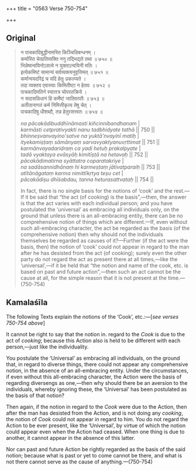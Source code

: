 +++
title = "0563 Verse 750-754"

+++
## Original 
>
> न पाचकादिबुद्धीनामस्ति किञ्चिन्निबन्धनम् ।  
> कर्मास्ति चेत्प्रतिव्यक्ति ननु तद्भिद्यते तथा ॥ ७५० ॥  
> भिन्नेष्वन्वयिनोऽसत्वे न युक्ताऽन्वयिनी मतिः ।  
> इत्येकमिष्टं सामान्यं सर्वव्यक्त्यनुवृत्तिमत् ॥ ७५१ ॥  
> कर्मान्वयदरिद्रं च यदि हेतुः प्रकल्प्यते ।  
> तदा व्यक्तय एवास्याः किमितीष्टा न हेतवः ॥ ७५२ ॥  
> पाचकादिमतिर्न स्यात्तत्र चोपरतक्रिये ।  
> न सदासन्निधानं हि कर्मेष्टं जातिवत्परैः ॥ ७५३ ॥  
> अतीतानागतं कर्म निमित्तीकृत्य तेषु चेत् ।  
> पाचकादिषु धीशब्दौ, तन्न हेतुरसत्त्वतः ॥ ७५४ ॥ 
>
> *na pācakādibuddhīnāmasti kiñcinnibandhanam* \|  
> *karmāsti cetprativyakti nanu tadbhidyate tathā* \|\| 750 \|\|  
> *bhinneṣvanvayino'satve na yuktā'nvayinī matiḥ* \|  
> *ityekamiṣṭaṃ sāmānyaṃ sarvavyaktyanuvṛttimat* \|\| 751 \|\|  
> *karmānvayadaridraṃ ca yadi hetuḥ prakalpyate* \|  
> *tadā vyaktaya evāsyāḥ kimitīṣṭā na hetavaḥ* \|\| 752 \|\|  
> *pācakādimatirna syāttatra coparatakriye* \|  
> *na sadāsannidhānaṃ hi karmeṣṭaṃ jātivatparaiḥ* \|\| 753 \|\|  
> *atītānāgataṃ karma nimittīkṛtya teṣu cet* \|  
> *pācakādiṣu dhīśabdau, tanna heturasattvataḥ* \|\| 754 \|\| 
>
> In fact, there is no single basis for the notions of ‘cook’ and the rest.—If it be said that “the act (of cooking) is the basis”,—then, the answer is that the act varies with each individual person; and you have postulated the ‘universal’ as embracing all individuals only, on the ground that unless there is an all-embracing entity, there can be no comprehensive notion of things which are different.—If, even without such all-embracing character, the act be regarded as the basis (of the comprehensive notion) then why should not the individuals themselves be regarded as causes of it?—Further (if the act were the basis, then) the notion of ‘cook’ could not appear in regard to the man after he has desisted from the act (of cooking); surely even the other party do not regard the act as present there at all times,—like the ‘universal’,—if it be held that “the notion and name of the cook, etc. is based on past and future action”,—then such an act cannot be the cause at all, for the simple reason that it is not present at the time.—(750-754)



## Kamalaśīla

The following Texts explain the notions of the ‘Cook’, etc.:—[*see verses 750-754 above*]

It cannot be right to say that the notion in. regard to the *Cook* is due to the act of *cooking*; because this Action also is held to be different with each person,—just like the individuality.

You postulate the ‘Universal’ as embracing all individuals, on the ground that, in regard to diverse things, there could not appear any comprehensive notion, in the absence of an all-embracing entity. Under the circumstances, if even without this all-embracing character, the Action were the basis of regarding diversengs as one,—then why should there be an aversion to the individuals, whereby ignoring these, the ‘Universal’ has been postulated as the basis of that notion?

Then again, if the notion in regard to the *Cook* were due to the Action, then after the man has desisted from the Action, and is not doing any *cooking*, the notion of *Cook* could not appear in regard to him. You do not regard the Action to be ever present, like the ‘Universal’, by virtue of which the notion could appear even when the Action had ceased. When one thing is due to another, it cannot appear in the absence of this latter.

Nor can past and future Action be rightly regarded as the basis of the said notion; because what is past or yet to come cannot be there, and what is not there cannot serve as the cause of anything.—(750-754)


